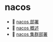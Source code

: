 # nacos

* 📄 [nacos 部署](siyuan://blocks/20231110105237-aspjd9u)
* 📄 [nacos 概述](siyuan://blocks/20231110105237-0v7pqpb)
* 📄 [nacos 集群部署](siyuan://blocks/20231110105237-1y89vd5)

‍
